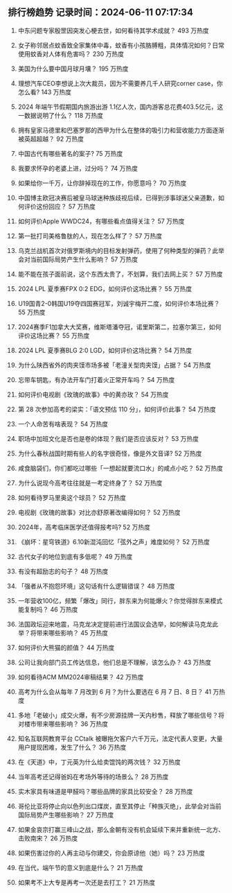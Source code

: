 
## 排行榜趋势 记录时间：2024-06-11 07:17:34
  
  1. 中东问题专家殷罡因突发心梗去世，如何看待其学术成就？ 493 万热度
    
  2. 女子称邻居点蚊香致全家集体中毒，蚊香有小孩胳膊粗，具体情况如何？日常使用蚊香对人体有危害吗？ 230 万热度
    
  3. 美国为什么要中国月球月壤？ 195 万热度
    
  4. 理想汽车CEO李想说上次大裁员，因为不需要养几千人研究corner case，你怎么看? 143 万热度
    
  5. 2024 年端午节假期国内旅游出游 1.1亿人次，国内游客总花费403.5亿元，这一数据说明了什么？ 118 万热度
    
  6. 拥有皇家马德里和巴塞罗那的西甲为什么在整体的吸引力和营收能力方面逐渐被英超超越？ 92 万热度
    
  7. 中国古代有哪些著名的案子? 75 万热度
    
  8. 我要求怀孕的老婆上进，过分吗？ 74 万热度
    
  9. 如果给你一千万，让你辞掉现在的工作，你愿意吗？ 70 万热度
    
  10. 中国博主欧冠决赛后被皇马球迷种族歧视后续，已得到涉事球迷父亲道歉，如何评价这份回应？ 57 万热度
    
  11. 如何评价Apple WWDC24，有哪些看点值得关注？ 57 万热度
    
  12. 第一批打司美格鲁肽的人，现在怎么样了？ 57 万热度
    
  13. 乌克兰战机首次对俄罗斯境内的目标发射弹药，使用了何种类型的弹药？此举会对当前国际局势产生什么影响？ 57 万热度
    
  14. 能不能在孩子面前说，这个东西太贵了，不划算，我们去网上买？ 57 万热度
    
  15. 2024 LPL 夏季赛FPX 0:2 EDG，如何评价这场比赛？ 55 万热度
    
  16. U19国青2-0韩国U19夺四国赛冠军，刘诚宇梅开二度，如何评价本场比赛？ 55 万热度
    
  17. 2024赛季F1加拿大大奖赛，维斯塔潘夺冠，诺里斯第二，拉塞尔第三，如何评价这场比赛？ 55 万热度
    
  18. 2024 LPL 夏季赛BLG 2:0 LGD，如何评价这场比赛？ 54 万热度
    
  19. 为什么陕西省外的肉夹馍市场多被「老潼关型肉夹馍」占据？ 54 万热度
    
  20. 忘带车钥匙，有办法开车门打着火正常开车吗？ 54 万热度
    
  21. 如何评价电视剧《玫瑰的故事》中的黄亦玫？ 54 万热度
    
  22. 第 28 次参加高考的梁实：「语文预估 110 分」，如何评价此事？ 54 万热度
    
  23. 一个人命苦有啥表现？ 54 万热度
    
  24. 职场中加班文化是否也是卷的体现？我们是否应该反对？ 53 万热度
    
  25. 为什么春秋战国时期有些人的名字很奇怪，像是外文音译? 52 万热度
    
  26. 咸食脑袋们，你们都吃过哪些「一想起就要流口水」的咸点小吃？ 52 万热度
    
  27. 为什么说现今高考往往就是一考定终身了？ 52 万热度
    
  28. 如何看待罗马里奥这个球员？ 52 万热度
    
  29. 电视剧《玫瑰的故事》对比亦舒原著改编得如何？ 52 万热度
    
  30. 2024年，高考临床医学还值得报考吗? 52 万热度
    
  31. 《崩坏：星穹铁道》6.10新混沌回忆「弦外之声」难度如何？ 52 万热度
    
  32. 古代女子的地位到底有多低呢？ 49 万热度
    
  33. 有没有超励志的句子？ 48 万热度
    
  34. 「强者从不抱怨环境」这句话有什么逻辑错误？ 48 万热度
    
  35. 一年营收100亿，频繁「爆改」同行，胖东来为何能爆火？你觉得胖东来模式能复制吗？ 46 万热度
    
  36. 法国政坛迎来地震，马克龙决定提前进行法国议会选举，如何解读马克龙此举？将带来哪些影响？ 45 万热度
    
  37. 如何评价大熊猫的颜值？ 44 万热度
    
  38. 公司让我向部门员工传达信息，他们总是不理解，该怎么办？ 43 万热度
    
  39. 如何看待ACM MM2024审稿结果？ 42 万热度
    
  40. 高考为什么会从每年 7 月改到 6 月？为什么要选在 6 月 7 日、8 日？ 41 万热度
    
  41. 多地「老破小」成交火爆，有不少房源挂牌一天内秒售，释放了哪些信号？将对楼市带来哪些影响？ 36 万热度
    
  42. 知名互联网教育平台 CCtalk 被曝拖欠客户六千万元，法定代表人变更，大量用户提现困难，发生了什么？ 36 万热度
    
  43. 在《天道》中，丁元英为什么给卖馄饨的两次钱？ 32 万热度
    
  44. 当年高考还记得爸妈在考场外等待的场景么？ 28 万热度
    
  45. 实木家具有味道是甲醛吗？哪些品牌的家具比较安全？ 28 万热度
    
  46. 哥伦比亚将停止向以色列出口煤炭，直至其停止「种族灭绝」，此举会对当前国际局势产生哪些影响？ 27 万热度
    
  47. 如果金哀宗打赢三峰山之战，那么金朝有没有机会延续下来并重新统一北方、击败南宋？ 26 万热度
    
  48. 如果伤害过你的人再主动与你建交，你会原谅他（她）吗？ 23 万热度
    
  49. 在当代，端午节的意义到底是什么？ 21 万热度
    
  50. 如果考不上大专是再考一次还是去打工？ 21 万热度
    
